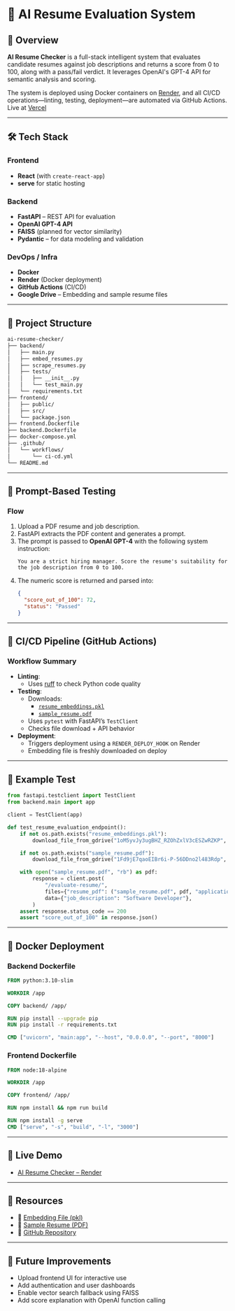 # 🧠 AI Resume Evaluation System

## 📘 Overview

**AI Resume Checker** is a full-stack intelligent system that evaluates candidate resumes against job descriptions and returns a score from 0 to 100, along with a pass/fail verdict. It leverages OpenAI's GPT-4 API for semantic analysis and scoring.

The system is deployed using Docker containers on [Render](https://ai-resume-checker-1-tsrs.onrender.com), and all CI/CD operations—linting, testing, deployment—are automated via GitHub Actions. Live at [Vercel](https://ai-resume-checker-nine.vercel.app/)

---

## 🛠 Tech Stack

### Frontend
- **React** (with `create-react-app`)
- **serve** for static hosting

### Backend
- **FastAPI** – REST API for evaluation
- **OpenAI GPT-4 API**
- **FAISS** (planned for vector similarity)
- **Pydantic** – for data modeling and validation

### DevOps / Infra
- **Docker**
- **Render** (Docker deployment)
- **GitHub Actions** (CI/CD)
- **Google Drive** – Embedding and sample resume files

---

## 🧩 Project Structure

```bash
ai-resume-checker/
├── backend/
│   ├── main.py
│   ├── embed_resumes.py
│   ├── scrape_resumes.py
│   ├── tests/
│   │   ├── __init__.py
│   │   └── test_main.py
│   └── requirements.txt
├── frontend/
│   ├── public/
│   ├── src/
│   └── package.json
├── frontend.Dockerfile
├── backend.Dockerfile
├── docker-compose.yml
├── .github/
│   └── workflows/
│       └── ci-cd.yml
└── README.md
```

---

## 🧪 Prompt-Based Testing

### Flow
1. Upload a PDF resume and job description.
2. FastAPI extracts the PDF content and generates a prompt.
3. The prompt is passed to **OpenAI GPT-4** with the following system instruction:
   ```
   You are a strict hiring manager. Score the resume's suitability for the job description from 0 to 100.
   ```
4. The numeric score is returned and parsed into:
   ```json
   {
     "score_out_of_100": 72,
     "status": "Passed"
   }
   ```

---

## 🔄 CI/CD Pipeline (GitHub Actions)

### Workflow Summary
- **Linting**:
  - Uses [ruff](https://github.com/astral-sh/ruff) to check Python code quality
- **Testing**:
  - Downloads:
    - [`resume_embeddings.pkl`](https://drive.google.com/file/d/1oM5yvJy3ugBHZ_RZOhZxlV3cESZwRZKP/view)
    - [`sample_resume.pdf`](https://drive.google.com/file/d/1Fd9jE7qaoEIBr6i-P-56DDno2l483Rdp/view)
  - Uses `pytest` with FastAPI’s `TestClient`
  - Checks file download + API behavior
- **Deployment**:
  - Triggers deployment using a `RENDER_DEPLOY_HOOK` on Render
  - Embedding file is freshly downloaded on deploy

---

## 📄 Example Test

```python
from fastapi.testclient import TestClient
from backend.main import app

client = TestClient(app)

def test_resume_evaluation_endpoint():
    if not os.path.exists("resume_embeddings.pkl"):
        download_file_from_gdrive("1oM5yvJy3ugBHZ_RZOhZxlV3cESZwRZKP", "resume_embeddings.pkl")

    if not os.path.exists("sample_resume.pdf"):
        download_file_from_gdrive("1Fd9jE7qaoEIBr6i-P-56DDno2l483Rdp", "sample_resume.pdf")

    with open("sample_resume.pdf", "rb") as pdf:
        response = client.post(
            "/evaluate-resume/",
            files={"resume_pdf": ("sample_resume.pdf", pdf, "application/pdf")},
            data={"job_description": "Software Developer"},
        )
    assert response.status_code == 200
    assert "score_out_of_100" in response.json()
```

---

## 🐳 Docker Deployment

### Backend Dockerfile

```Dockerfile
FROM python:3.10-slim

WORKDIR /app

COPY backend/ /app/

RUN pip install --upgrade pip
RUN pip install -r requirements.txt

CMD ["uvicorn", "main:app", "--host", "0.0.0.0", "--port", "8000"]
```

### Frontend Dockerfile

```Dockerfile
FROM node:18-alpine

WORKDIR /app

COPY frontend/ /app/

RUN npm install && npm run build

RUN npm install -g serve
CMD ["serve", "-s", "build", "-l", "3000"]
```

---

## 🚀 Live Demo

- [AI Resume Checker – Render](https://ai-resume-checker-1-tsrs.onrender.com)

---

## 📎 Resources

- 🧠 [Embedding File (pkl)](https://drive.google.com/file/d/1oM5yvJy3ugBHZ_RZOhZxlV3cESZwRZKP/view)
- 📄 [Sample Resume (PDF)](https://drive.google.com/file/d/1Fd9jE7qaoEIBr6i-P-56DDno2l483Rdp/view)
- 🧪 [GitHub Repository](https://github.com/sayantanmandal1/ai-resume-checker)

---

## 📌 Future Improvements

- Upload frontend UI for interactive use
- Add authentication and user dashboards
- Enable vector search fallback using FAISS
- Add score explanation with OpenAI function calling
